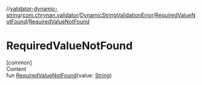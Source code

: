 //[validator-dynamic-string](../../../../index.md)/[com.chrynan.validator](../../index.md)/[DynamicStringValidationError](../index.md)/[RequiredValueNotFound](index.md)/[RequiredValueNotFound](-required-value-not-found.md)



# RequiredValueNotFound  
[common]  
Content  
fun [RequiredValueNotFound](-required-value-not-found.md)(value: [String](https://kotlinlang.org/api/latest/jvm/stdlib/kotlin/-string/index.html))  



